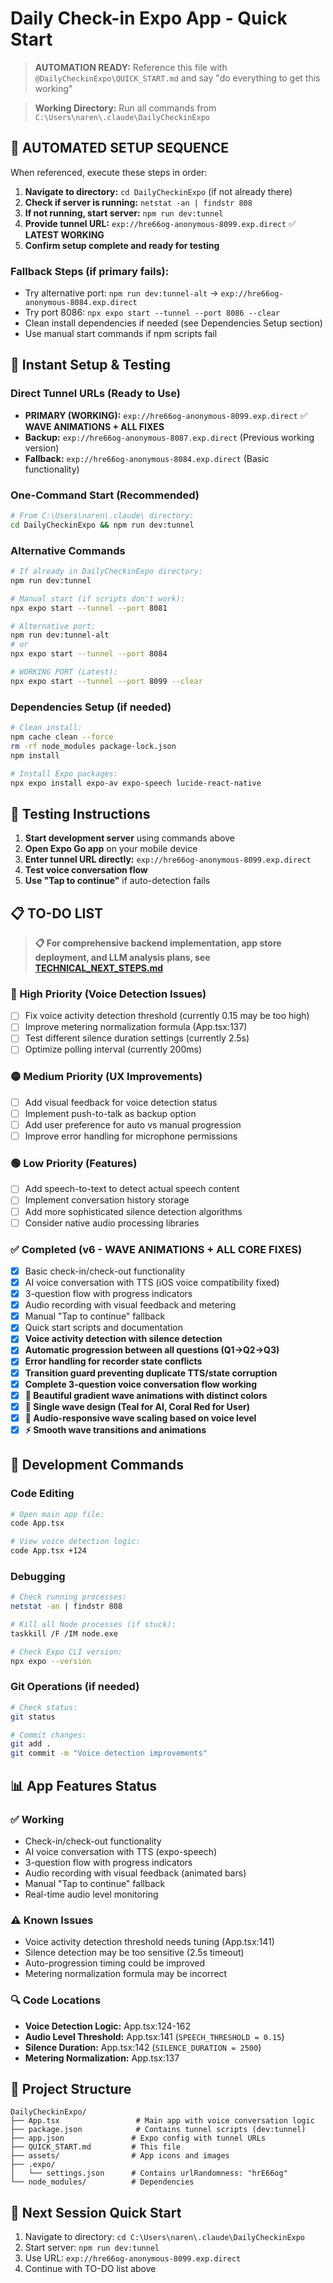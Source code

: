 # Daily Check-in Expo App - Quick Start

> **AUTOMATION READY:** Reference this file with `@DailyCheckinExpo\QUICK_START.md` and say "do everything to get this working"

> **Working Directory:** Run all commands from `C:\Users\naren\.claude\DailyCheckinExpo`

## 🤖 AUTOMATED SETUP SEQUENCE
When referenced, execute these steps in order:

1. **Navigate to directory:** `cd DailyCheckinExpo` (if not already there)
2. **Check if server is running:** `netstat -an | findstr 808`
3. **If not running, start server:** `npm run dev:tunnel`
4. **Provide tunnel URL:** `exp://hre66og-anonymous-8099.exp.direct` ✅ **LATEST WORKING**
5. **Confirm setup complete and ready for testing**

### Fallback Steps (if primary fails):
- Try alternative port: `npm run dev:tunnel-alt` → `exp://hre66og-anonymous-8084.exp.direct`
- Try port 8086: `npx expo start --tunnel --port 8086 --clear`
- Clean install dependencies if needed (see Dependencies Setup section)
- Use manual start commands if npm scripts fail

## 🚀 Instant Setup & Testing

### Direct Tunnel URLs (Ready to Use)
- **PRIMARY (WORKING):** `exp://hre66og-anonymous-8099.exp.direct` ✅ **WAVE ANIMATIONS + ALL FIXES**
- **Backup:** `exp://hre66og-anonymous-8087.exp.direct` (Previous working version)
- **Fallback:** `exp://hre66og-anonymous-8084.exp.direct` (Basic functionality)

### One-Command Start (Recommended)
```bash
# From C:\Users\naren\.claude\ directory:
cd DailyCheckinExpo && npm run dev:tunnel
```

### Alternative Commands
```bash
# If already in DailyCheckinExpo directory:
npm run dev:tunnel

# Manual start (if scripts don't work):
npx expo start --tunnel --port 8081

# Alternative port:
npm run dev:tunnel-alt
# or
npx expo start --tunnel --port 8084

# WORKING PORT (Latest):
npx expo start --tunnel --port 8099 --clear
```

### Dependencies Setup (if needed)
```bash
# Clean install:
npm cache clean --force
rm -rf node_modules package-lock.json
npm install

# Install Expo packages:
npx expo install expo-av expo-speech lucide-react-native
```

## 📱 Testing Instructions
1. **Start development server** using commands above
2. **Open Expo Go app** on your mobile device
3. **Enter tunnel URL directly:** `exp://hre66og-anonymous-8099.exp.direct`
4. **Test voice conversation flow**
5. **Use "Tap to continue"** if auto-detection fails

## 📋 TO-DO LIST

> **📋 For comprehensive backend implementation, app store deployment, and LLM analysis plans, see [TECHNICAL_NEXT_STEPS.md](./TECHNICAL_NEXT_STEPS.md)**

### 🔴 High Priority (Voice Detection Issues)
- [ ] Fix voice activity detection threshold (currently 0.15 may be too high)
- [ ] Improve metering normalization formula (App.tsx:137)
- [ ] Test different silence duration settings (currently 2.5s)
- [ ] Optimize polling interval (currently 200ms)

### 🟡 Medium Priority (UX Improvements)
- [ ] Add visual feedback for voice detection status
- [ ] Implement push-to-talk as backup option
- [ ] Add user preference for auto vs manual progression
- [ ] Improve error handling for microphone permissions

### 🟢 Low Priority (Features)
- [ ] Add speech-to-text to detect actual speech content
- [ ] Implement conversation history storage
- [ ] Add more sophisticated silence detection algorithms
- [ ] Consider native audio processing libraries

### ✅ Completed (v6 - WAVE ANIMATIONS + ALL CORE FIXES)
- [x] Basic check-in/check-out functionality
- [x] AI voice conversation with TTS (iOS voice compatibility fixed)
- [x] 3-question flow with progress indicators
- [x] Audio recording with visual feedback and metering
- [x] Manual "Tap to continue" fallback
- [x] Quick start scripts and documentation
- [x] **Voice activity detection with silence detection**
- [x] **Automatic progression between all questions (Q1→Q2→Q3)**
- [x] **Error handling for recorder state conflicts**
- [x] **Transition guard preventing duplicate TTS/state corruption**
- [x] **Complete 3-question voice conversation flow working**
- [x] **🌊 Beautiful gradient wave animations with distinct colors**
- [x] **🎨 Single wave design (Teal for AI, Coral Red for User)**
- [x] **📱 Audio-responsive wave scaling based on voice level**
- [x] **⚡ Smooth wave transitions and animations**

## 🔧 Development Commands

### Code Editing
```bash
# Open main app file:
code App.tsx

# View voice detection logic:
code App.tsx +124
```

### Debugging
```bash
# Check running processes:
netstat -an | findstr 808

# Kill all Node processes (if stuck):
taskkill /F /IM node.exe

# Check Expo CLI version:
npx expo --version
```

### Git Operations (if needed)
```bash
# Check status:
git status

# Commit changes:
git add .
git commit -m "Voice detection improvements"
```

## 📊 App Features Status

### ✅ Working
- Check-in/check-out functionality
- AI voice conversation with TTS (expo-speech)
- 3-question flow with progress indicators
- Audio recording with visual feedback (animated bars)
- Manual "Tap to continue" fallback
- Real-time audio level monitoring

### ⚠️ Known Issues
- Voice activity detection threshold needs tuning (App.tsx:141)
- Silence detection may be too sensitive (2.5s timeout)
- Auto-progression timing could be improved
- Metering normalization formula may be incorrect

### 🔍 Code Locations
- **Voice Detection Logic:** App.tsx:124-162
- **Audio Level Threshold:** App.tsx:141 (`SPEECH_THRESHOLD = 0.15`)
- **Silence Duration:** App.tsx:142 (`SILENCE_DURATION = 2500`)
- **Metering Normalization:** App.tsx:137

## 📁 Project Structure
```
DailyCheckinExpo/
├── App.tsx                 # Main app with voice conversation logic
├── package.json            # Contains tunnel scripts (dev:tunnel)
├── app.json               # Expo config with tunnel URLs
├── QUICK_START.md         # This file
├── assets/                # App icons and images
├── .expo/
│   └── settings.json      # Contains urlRandomness: "hrE66og"
└── node_modules/          # Dependencies
```

## 🚀 Next Session Quick Start
1. Navigate to directory: `cd C:\Users\naren\.claude\DailyCheckinExpo`
2. Start server: `npm run dev:tunnel`
3. Use URL: `exp://hre66og-anonymous-8099.exp.direct`
4. Continue with TO-DO list above